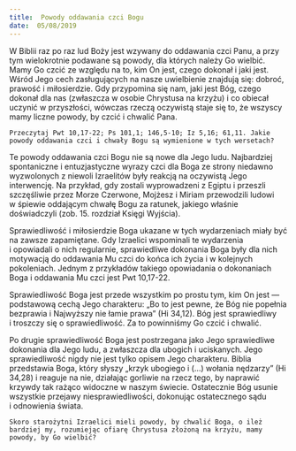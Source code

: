 ```yaml
---
title:  Powody oddawania czci Bogu
date:  05/08/2019
---
```


W Biblii raz po raz lud Boży jest wzywany do oddawania czci Panu, a przy tym wielokrotnie podawane są powody, dla których należy Go wielbić. Mamy Go czcić ze względu na to, kim On jest, czego dokonał i jaki jest. Wśród Jego cech zasługujących na nasze uwielbienie znajdują się: dobroć, prawość i miłosierdzie. Gdy przypomina się nam, jaki jest Bóg, czego dokonał dla nas (zwłaszcza w osobie Chrystusa na krzyżu) i co obiecał uczynić w przyszłości, wówczas rzeczą oczywistą staje się to, że wszyscy mamy liczne powody, by czcić i chwalić Pana.

`Przeczytaj Pwt 10,17-22; Ps 101,1; 146,5-10; Iz 5,16; 61,11. Jakie powody oddawania czci i chwały Bogu są wymienione w tych wersetach?`

Te powody oddawania czci Bogu nie są nowe dla Jego ludu. Najbardziej spontaniczne i entuzjastyczne wyrazy czci dla Boga ze strony niedawno wyzwolonych z niewoli Izraelitów były reakcją na oczywistą Jego interwencję. Na przykład, gdy zostali wyprowadzeni z Egiptu i przeszli szczęśliwie przez Morze Czerwone, Mojżesz i Miriam przewodzili ludowi w śpiewie oddającym chwałę Bogu za ratunek, jakiego właśnie doświadczyli (zob. 15. rozdział Księgi Wyjścia).

Sprawiedliwość i miłosierdzie Boga ukazane w tych wydarzeniach miały być na zawsze zapamiętane. Gdy Izraelici wspominali te wydarzenia i opowiadali o nich regularnie, sprawiedliwe dokonania Boga były dla nich motywacją do oddawania Mu czci do końca ich życia i w kolejnych pokoleniach. Jednym z przykładów takiego opowiadania o dokonaniach Boga i oddawania Mu czci jest Pwt 10,17-22.

Sprawiedliwość Boga jest przede wszystkim po prostu tym, kim On jest — podstawową cechą Jego charakteru: „Bo to jest pewne, że Bóg nie popełnia bezprawia i Najwyższy nie łamie prawa” (Hi 34,12). Bóg jest sprawiedliwy i troszczy się o sprawiedliwość. Za to powinniśmy Go czcić i chwalić.

Po drugie sprawiedliwość Boga jest postrzegana jako Jego sprawiedliwe dokonania dla Jego ludu, a zwłaszcza dla ubogich i uciskanych. Jego sprawiedliwość nigdy nie jest tylko opisem Jego charakteru. Biblia przedstawia Boga, który słyszy „krzyk ubogiego i (...) wołania nędzarzy” (Hi 34,28) i reaguje na nie, działając gorliwie na rzecz tego, by naprawić krzywdy tak rażąco widoczne w naszym świecie. Ostatecznie Bóg usunie wszystkie przejawy niesprawiedliwości, dokonując ostatecznego sądu i odnowienia świata.

`Skoro starożytni Izraelici mieli powody, by chwalić Boga, o ileż bardziej my, rozumiejąc ofiarę Chrystusa złożoną na krzyżu, mamy powody, by Go wielbić?`